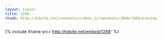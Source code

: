 ```yaml
---
layout: sieutv
title: 1268
thumb: http://hdsite.net/contents/videos_screenshots/1000/1268/preview_360p.mp4.jpg
---
```

{% include iframe src='http://hdsite.net/embed/1268' %}
 
